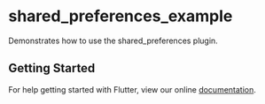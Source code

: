 # shared_preferences_example

Demonstrates how to use the shared_preferences plugin.

## Getting Started

For help getting started with Flutter, view our online
[documentation](https://flutter.dev/).
